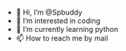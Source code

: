 - 👋 Hi, I’m @Spbuddy
- 👀 I’m interested in coding
- 🌱 I’m currently learning python
- 📫 How to reach me by mail


<!---
Spbuddy/Spbuddy is a ✨ special ✨ repository because its `README.md` (this file) appears on your GitHub profile.
You can click the Preview link to take a look at your changes.
--->
